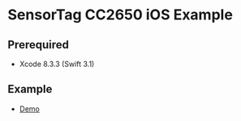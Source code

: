 # SensorTag CC2650 iOS Example

## Prerequired

- Xcode 8.3.3 (Swift 3.1)

## Example

- [Demo](https://mani3.github.io/posts/2017/Oct/18/ios-sensortag-cc2650.html)

